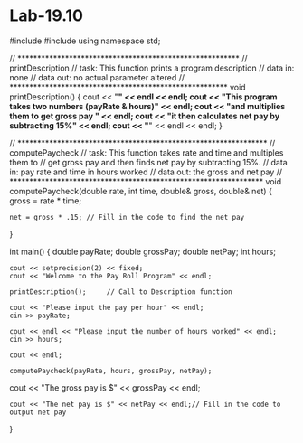 # Lab-19.10
#include <iostream>
#include <iomanip>
using namespace std;

//	********************************************************
//	printDescription
//	task:	  This function prints a program description
//	data in:  none
//	data out: no actual parameter altered
//	*******************************************************
void printDescription() 
{
	cout << "************************************************" << endl << endl;
	cout << "This program takes two numbers (payRate & hours)" << endl;
	cout << "and multiplies them to get gross pay " << endl;
	cout << "it then calculates net pay by subtracting 15%" << endl;
	cout << "************************************************" << endl << endl;
}

//	***************************************************************
//	computePaycheck
//	task:	  This function takes rate and time and multiples them to
//	          get gross pay and then finds net pay by subtracting 15%.
//	data in:  pay rate and time in hours worked
//	data out: the gross and net pay
//	****************************************************************
void computePaycheck(double rate, int time, double& gross, double& net)
{
  gross = rate * time;

	net = gross * .15; // Fill in the code to find the net pay
}

int main() {
  double payRate;
	double grossPay;
	double netPay;
	int hours;

	cout << setprecision(2) << fixed;
	cout << "Welcome to the Pay Roll Program" << endl;

	printDescription();		// Call to Description function 

	cout << "Please input the pay per hour" << endl;
	cin >> payRate;

	cout << endl << "Please input the number of hours worked" << endl;
	cin >> hours;

	cout << endl;

	computePaycheck(payRate, hours, grossPay, netPay);

  cout << "The gross pay is $" << grossPay << endl;

	cout << "The net pay is $" << netPay << endl;// Fill in the code to output net pay

}
